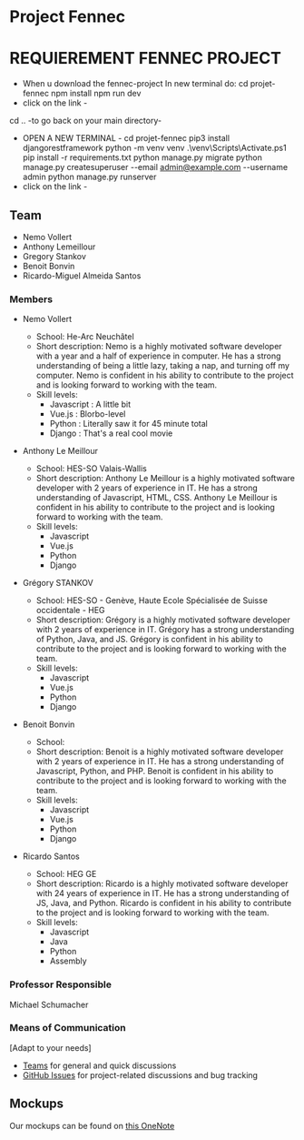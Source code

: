 # Project Fennec

# REQUIEREMENT FENNEC PROJECT
- When u download the fennec-project
In new terminal do:
cd projet-fennec
npm install
npm run dev
- click on the link -

cd ..
-to go back on your main directory-

- OPEN A NEW TERMINAL - 
cd projet-fennec
pip3 install djangorestframework
python -m venv venv
.\venv\Scripts\Activate.ps1
pip install -r requirements.txt
python manage.py migrate
python manage.py createsuperuser --email admin@example.com --username admin
python manage.py runserver
- click on the link - 

## Team
- Nemo Vollert
- Anthony Lemeillour
- Gregory Stankov
- Benoit Bonvin
- Ricardo-Miguel Almeida Santos

### Members
- Nemo Vollert
  - School: He-Arc Neuchâtel
  - Short description: Nemo is a highly motivated software developer with a year and a half of experience in computer. He has a strong understanding of being a little lazy, taking a nap, and turning off my computer. Nemo is confident in his ability to contribute to the project and is looking forward to working with the team.
  - Skill levels:
    - Javascript : A little bit
    - Vue.js : Blorbo-level
    - Python : Literally saw it for 45 minute total
    - Django : That's a real cool movie
    
- Anthony Le Meillour
  - School: HES-SO Valais-Wallis
  - Short description: Anthony Le Meillour is a highly motivated software developer with 2 years of experience in IT. He has a strong understanding of Javascript, HTML, CSS. Anthony Le Meillour is confident in his ability to contribute to the project and is looking forward to working with the team.
  - Skill levels:
    - Javascript
    - Vue.js
    - Python
    - Django

- Grégory STANKOV
  - School: HES-SO - Genève, Haute Ecole Spécialisée de Suisse occidentale - HEG 
  - Short description: Grégory is a highly motivated software developer with 2 years of experience in IT. Grégory has a strong understanding of Python, Java, and JS. Grégory is confident in his ability to contribute to the project and is looking forward to working with the team.
  - Skill levels:
    - Javascript
    - Vue.js
    - Python
    - Django
    
- Benoit Bonvin
  - School:
  - Short description: Benoit is a highly motivated software developer with 2 years of experience in IT. He has a strong understanding of Javascript, Python, and PHP.  Benoit is confident in his ability to contribute to the project and is looking forward to working with the team.
  - Skill levels:
    - Javascript
    - Vue.js
    - Python
    - Django
    
- Ricardo Santos
  - School: HEG GE
  - Short description: Ricardo is a highly motivated software developer with 24 years of experience in IT. He has a strong understanding of JS, Java, and Python. Ricardo is confident in his ability to contribute to the project and is looking forward to working with the team.
  - Skill levels:
    - Javascript
    - Java
    - Python
    - Assembly


### Professor Responsible
Michael Schumacher

### Means of Communication
[Adapt to your needs]
- [Teams](https://teams.microsoft.com/l/team/19%3ajm4VyNKKk_l-duXbNetcjXE8cco0EGKKDD_oz2Pl5DQ1%40thread.tacv2/conversations?groupId=75ea3a7c-2843-4595-b17b-289de91de09e&tenantId=a372f724-c0b2-4ea0-abfb-0eb8c6f84e40) for general and quick discussions
- [GitHub Issues](https://github.com/heg-interschool/project-fennec/issues) for project-related discussions and bug tracking

## Mockups

Our mockups can be found on [this OneNote](https://hessoit.sharepoint.com/:o:/s/2023-65-41Inter-schoolSoftware-GrF/EjoY0racLiFKil18lKDJDoMBkYBlCuV4gQypUHV9tbV4CA?email=nemo.vollert%40he-arc.ch&e=lnok30)